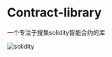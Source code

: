 # Contract-library
一个专注于搜集solidity智能合约的库

![solidity](C:\Users\Lenovo\Desktop\Contract-library\solidity.png)